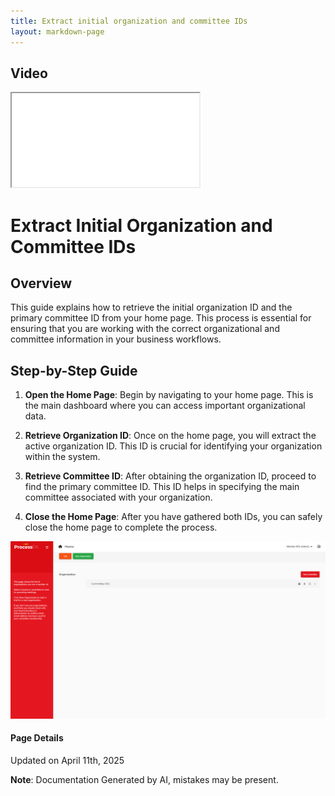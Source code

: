 ```yaml
---
title: Extract initial organization and committee IDs
layout: markdown-page
---
```


## Video 
<div class="container my-5">
	<div class="embed-responsive embed-responsive-16by9">
		<iframe class="embed-responsive-item" src="..\media\onboarding\extract_initial_organization_and_committee_ids\Extract_initial_organization_and_committee_IDs.webm" allowfullscreen></iframe>
	</div>
</div>

# Extract Initial Organization and Committee IDs

## Overview
This guide explains how to retrieve the initial organization ID and the primary committee ID from your home page. This process is essential for ensuring that you are working with the correct organizational and committee information in your business workflows.

## Step-by-Step Guide

1. **Open the Home Page**: Begin by navigating to your home page. This is the main dashboard where you can access important organizational data.

2. **Retrieve Organization ID**: Once on the home page, you will extract the active organization ID. This ID is crucial for identifying your organization within the system.

3. **Retrieve Committee ID**: After obtaining the organization ID, proceed to find the primary committee ID. This ID helps in specifying the main committee associated with your organization.

4. **Close the Home Page**: After you have gathered both IDs, you can safely close the home page to complete the process.

![Image](../media\onboarding\extract_initial_organization_and_committee_ids\Extract_initial_organization_and_committee_IDs_1.png)

#### Page Details
Updated on April 11th, 2025

**Note**: Documentation Generated by AI, mistakes may be present.